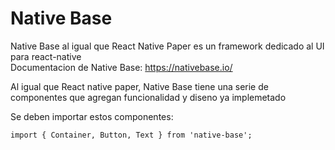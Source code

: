 
# Native Base

Native Base al igual que React Native Paper es un framework dedicado al UI para react-native\
Documentacion de Native Base: https://nativebase.io/

Al igual que React native paper, Native Base tiene una serie de componentes que agregan funcionalidad y diseno ya implemetado

Se deben importar estos componentes:

    import { Container, Button, Text } from 'native-base';

